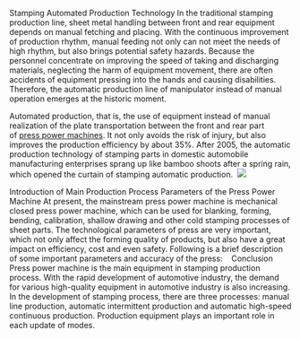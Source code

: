 Stamping Automated Production Technology In the traditional stamping production line, sheet metal handling between front and rear equipment depends on manual fetching and placing. With the continuous improvement of production rhythm, manual feeding not only can not meet the needs of high rhythm, but also brings potential safety hazards. Because the personnel concentrate on improving the speed of taking and discharging materials, neglecting the harm of equipment movement, there are often accidents of equipment pressing into the hands and causing disabilities. Therefore, the automatic production line of manipulator instead of manual operation emerges at the historic moment. 

Automated production, that is, the use of equipment instead of manual realization of the plate transportation between the front and rear part of <a href="http://www.kinglanpress.com/products/mechanical-power-press/"/>press power machines</a>. It not only avoids the risk of injury, but also improves the production efficiency by about 35%. After 2005, the automatic production technology of stamping parts in domestic automobile manufacturing enterprises sprang up like bamboo shoots after a spring rain, which opened the curtain of stamping automatic production. 
<img src="https://cdn-ak.f.st-hatena.com/images/fotolife/k/kinglanmachine/20190605/20190605175508.jpg"/>

Introduction of Main Production Process Parameters of the Press Power Machine
At present, the mainstream press power machine is mechanical closed press power machine, which can be used for blanking, forming, bending, calibration, shallow drawing and other cold stamping processes of sheet parts. The technological parameters of press are very important, which not only affect the forming quality of products, but also have a great impact on efficiency, cost and even safety. Following is a brief description of some important parameters and accuracy of the press: 
 
Conclusion 
Press power machine is the main equipment in stamping production process. With the rapid development of automotive industry, the demand for various high-quality equipment in automotive industry is also increasing. In the development of stamping process, there are three processes: manual line production, automatic intermittent production and automatic high-speed continuous production. Production equipment plays an important role in each update of modes.
